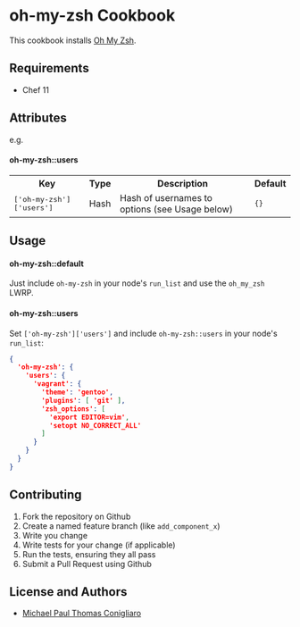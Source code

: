 oh-my-zsh Cookbook
===========================
This cookbook installs [Oh My Zsh](https://github.com/robbyrussell/oh-my-zsh).

Requirements
------------

- Chef 11

Attributes
----------

e.g.
#### oh-my-zsh::users
<table>
  <tr>
    <th>Key</th>
    <th>Type</th>
    <th>Description</th>
    <th>Default</th>
  </tr>
  <tr>
    <td><tt>['oh-my-zsh']['users']</tt></td>
    <td>Hash</td>
    <td>Hash of usernames to options (see Usage below)</td>
    <td><tt>{}</tt></td>
  </tr>
</table>

Usage
-----
#### oh-my-zsh::default

Just include `oh-my-zsh` in your node's `run_list` and use the `oh_my_zsh`
LWRP.

#### oh-my-zsh::users

Set `['oh-my-zsh']['users']` and include `oh-my-zsh::users` in your node's
`run_list`:

```json
{
  'oh-my-zsh': {
    'users': {
      'vagrant': {
        'theme': 'gentoo',
        'plugins': [ 'git' ],
        'zsh_options': [
          'export EDITOR=vim',
          'setopt NO_CORRECT_ALL'
        ]
      }
    }
  }
}
```

Contributing
------------

1. Fork the repository on Github
2. Create a named feature branch (like `add_component_x`)
3. Write you change
4. Write tests for your change (if applicable)
5. Run the tests, ensuring they all pass
6. Submit a Pull Request using Github

License and Authors
-------------------
* [Michael Paul Thomas Conigliaro](http://conigliaro.org)
